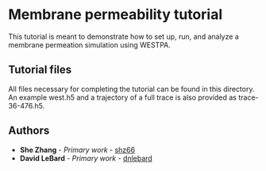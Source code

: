 # Membrane permeability tutorial
This tutorial is meant to demonstrate how to set up, run, and analyze a membrane permeation simulation using WESTPA.

## Tutorial files

All files necessary for completing the tutorial can be found in this directory.
An example west.h5 and a trajectory of a full trace is also provided as trace-36-476.h5.

## Authors

* **She Zhang** - *Primary work* - [shz66](https://github.com/shz66)
* **David LeBard** - *Primary work* - [dnlebard](https://github.com/dnlebard)

